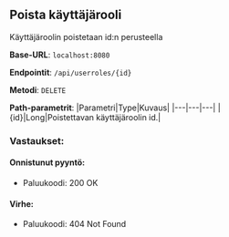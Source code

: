 ## Poista käyttäjärooli
Käyttäjäroolin poistetaan id:n perusteella

**Base-URL**: `localhost:8080`

**Endpointit**: `/api/userroles/{id}`

**Metodi**: `DELETE`

**Path-parametrit**: 
|Parametri|Type|Kuvaus|
|---|---|---|
|{id}|Long|Poistettavan käyttäjäroolin id.|

### Vastaukset:

#### Onnistunut pyyntö:
- Paluukoodi: 200 OK

#### Virhe:
- Paluukoodi: 404 Not Found